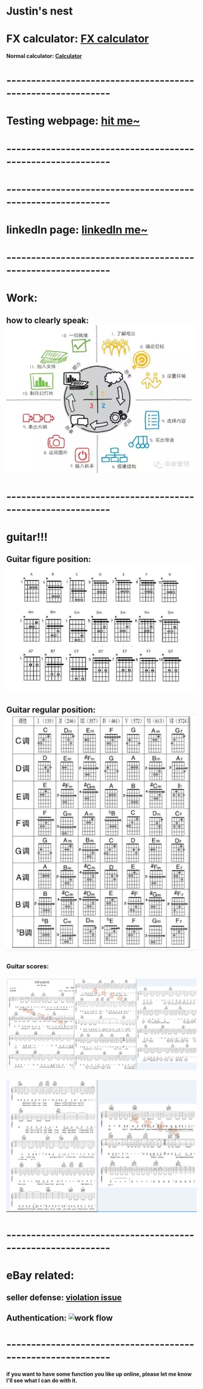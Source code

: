 # Justin's nest

# FX calculator: [FX calculator](https://justinsu2019.github.io/fx_calculator.html "FX calculator")

#### Normal calculator: [Calculator](https://justinsu2019.github.io/fx_calculator.html)

# -----------------------------------------------------------

# Testing webpage: [hit me~](https://justinsu2019.github.io/homepage.html) 

# -----------------------------------------------------------

# -----------------------------------------------------------

# linkedIn page: [linkedIn me~](https://www.linkedin.com/in/justin-su-a036a8188/) 

# -----------------------------------------------------------

# Work:
## how to clearly speak: ![how to speak to people](https://raw.githubusercontent.com/justinsu2019/justinsu2019.github.io/master/images/work%26study/4%20steps%20to%20make%20sure.PNG)

# -----------------------------------------------------------

# guitar!!!
## Guitar figure position: ![High level](https://raw.githubusercontent.com/justinsu2019/justinsu2019.github.io/master/images/%E5%90%89%E4%BB%96%E9%AB%98%E6%8A%8A%E4%BD%8D.PNG)
## Guitar regular position: ![regular chords](https://raw.githubusercontent.com/justinsu2019/justinsu2019.github.io/master/images/%E5%B8%B8%E7%94%A8%E5%92%8C%E5%BC%A6.PNG)



### Guitar scores:
### ![Vincent 1](https://raw.githubusercontent.com/justinsu2019/justinsu2019.github.io/master/images/jitapu/Vincent.PNG)
### ![Vincent 2](https://raw.githubusercontent.com/justinsu2019/justinsu2019.github.io/master/images/jitapu/Vincent1.PNG)

# -----------------------------------------------------------

# eBay related: 
## seller defense: [violation issue](https://sellerdefense.cn/)

## Authentication: ![work flow](https://raw.githubusercontent.com/justinsu2019/justinsu2019.github.io/master/images/Authentication.png?token=ALMIXUGBDRW4ZLOV42LU37S5DG7DI)

# -----------------------------------------------------------
#### if you want to have some function you like up online, please let me know I'll see what I can do with it.
